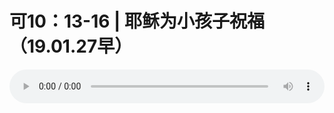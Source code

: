 # 可10：13-16 | 耶稣为小孩子祝福 （19.01.27早）

<audio style="width: 100%;" preload="false" controls controlslist="nodownload"><source src="//cdn.simai.ml/audio/mp3/old/27331.mp3" type="audio/mpeg">Your browser does not support the audio element.</audio>


